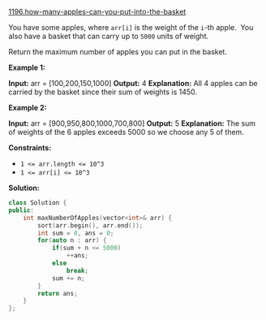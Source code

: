 [1196.how-many-apples-can-you-put-into-the-basket](https://leetcode.com/problems/how-many-apples-can-you-put-into-the-basket/)  

You have some apples, where `arr[i]` is the weight of the `i`\-th apple.  You also have a basket that can carry up to `5000` units of weight.

Return the maximum number of apples you can put in the basket.

**Example 1:**

**Input:** arr = \[100,200,150,1000\]
**Output:** 4
**Explanation:** All 4 apples can be carried by the basket since their sum of weights is 1450.

**Example 2:**

**Input:** arr = \[900,950,800,1000,700,800\]
**Output:** 5
**Explanation:** The sum of weights of the 6 apples exceeds 5000 so we choose any 5 of them.

**Constraints:**

*   `1 <= arr.length <= 10^3`
*   `1 <= arr[i] <= 10^3`  



**Solution:**  

```cpp
class Solution {
public:
    int maxNumberOfApples(vector<int>& arr) {
        sort(arr.begin(), arr.end());
        int sum = 0, ans = 0;
        for(auto n : arr) {
            if(sum + n <= 5000)
                ++ans;
            else
                break;
            sum += n;
        }
        return ans;
    }
};
```
      